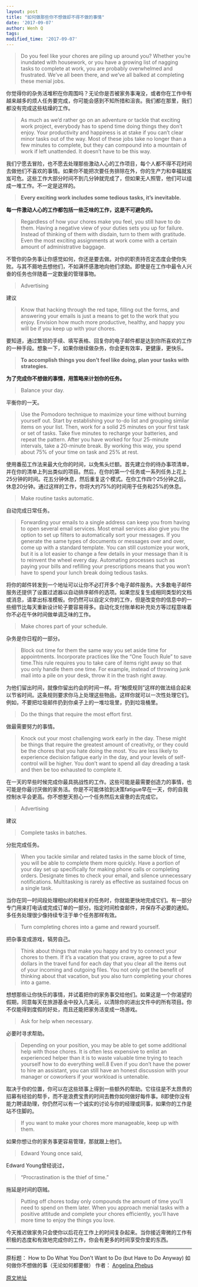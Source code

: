 ```yaml
---
layout: post
title: "如何做那些你不想做却不得不做的事情"
date: '2017-09-07'
author: Wenh Q
tags:
modified_time: '2017-09-07'
---
```

>Do you feel like your chores are piling up around you? Whether you’re inundated with housework, or you have a growing list of nagging tasks to complete at work, you are probably overwhelmed and frustrated. We’ve all been there, and we’ve all balked at completing these menial jobs.

你觉得你的杂务活堆积在你周围吗？无论你是否被家务事淹没，或者你在工作中有越来越多的烦人任务要完成，你可能会感到不知所措和沮丧。我们都在那里，我们都没有完成这些枯燥的工作。

>As much as we’d rather go on an adventure or tackle that exciting work project, everybody has to spend time doing things they don’t enjoy. Your productivity and happiness is at stake if you can’t clear minor tasks out of the way. Most of these jobs take no longer than a few minutes to complete, but they can compound into a mountain of work if left unattended. It doesn’t have to be this way.

我们宁愿去冒险，也不愿去处理那些激动人心的工作项目，每个人都不得不花时间去做他们不喜欢的事情。如果你不能把次要任务排除在外，你的生产力和幸福就岌岌可危。这些工作大部分时间不到几分钟就完成了，但如果无人照管，他们可以组成一堆工作。不一定是这样的。

>**Every exciting work includes some tedious tasks, it’s inevitable.**

**每一件激动人心的工作都包括一些乏味的工作，这是不可避免的。**

>Regardless of how your chores make you feel, you still have to do them. Having a negative view of your duties sets you up for failure. Instead of thinking of them with disdain, turn to them with gratitude. Even the most exciting assignments at work come with a certain amount of administrative baggage.

不管你的杂务事让你感觉如何，你还是要去做。对你的职责持否定态度会使你失败。与其不屑地去想他们，不如满怀感激地向他们求助。即使是在工作中最令人兴奋的任务也伴随着一定数量的管理事物。

>Advertising

建议

>Know that hacking through the red tape, filling out the forms, and answering your emails is just a means to get to the work that you enjoy. Envision how much more productive, healthy, and happy you will be if you keep up with your chores.

要知道，通过繁琐的手续、填写表格、回复你的电子邮件都是达到你所喜欢的工作的一种手段。想象一下，如果你继续做杂务，你会更有效率，更健康，更快乐。

>**To accomplish things you don’t feel like doing, plan your tasks with strategies.**

**为了完成你不想做的事情，用策略来计划你的任务。**

>Balance your day.

平衡你的一天。

>Use the Pomodoro technique to maximize your time without burning yourself out. Start by establishing your to-do list and grouping similar items on your list. Then, work for a solid 25 minutes on your first task or set of tasks. Take five minutes to recharge your batteries, and repeat the pattern. After you have worked for four 25-minute intervals, take a 20-minute break. By working this way, you spend about 75% of your time on task and 25% at rest.

使用番茄工作法来最大化你的时间，以免焦头烂额。首先建立你的待办事项清单，并在你的清单上列出类似的项目。然后，在你的第一个任务或一系列任务上花上25分钟的时间。花五分钟休息，然后重复这个模式。在你工作四个25分钟之后，休息20分钟。通过这样的工作，你将大约75%的时间用于任务和25%的休息。

>Make routine tasks automatic.

自动完成日常任务。

>Forwarding your emails to a single address can keep you from having to open several email services. Most email services also give you the option to set up filters to automatically sort your messages. If you generate the same types of documents or messages over and over, come up with a standard template. You can still customize your work, but it is a lot easier to change a few details in your message than it is to reinvent the wheel every day. Automating processes such as paying your bills and refilling your prescriptions means that you won’t have to spend your lunch break doing tedious tasks.

将你的邮件转发到一个地址可以让你不必打开多个电子邮件服务。大多数电子邮件服务还提供了设置过滤器以自动排序邮件的选项。如果您反复生成相同类型的文档或消息，请拿出标准模板。你仍然可以自定义你的工作，但是改变你的信息中的一些细节比每天重新设计轮子要容易得多。自动化支付账单和补充处方等过程意味着你不必在午休时间做单调乏味的工作。

>Make chores part of your schedule.

杂务是你日程的一部分。

>Block out time for them the same way you set aside time for appointments. Incorporate practices like the “One Touch Rule” to save time.This rule requires you to take care of items right away so that you only handle them one time. For example, instead of throwing junk mail into a pile on your desk, throw it in the trash right away.

为他们留出时间，就像你留出约会的时间一样。将“触摸规则”这样的做法结合起来以节省时间。这条规则要求你马上处理这些物品，这样你就可以一次性处理它们。例如，不要把垃圾邮件扔到你桌子上的一堆垃圾里，扔到垃圾桶里。

>Do the things that require the most effort first.

做最需要努力的事情。

>Knock out your most challenging work early in the day. These might be things that require the greatest amount of creativity, or they could be the chores that you hate doing the most. You are less likely to experience decision fatigue early in the day, and your levels of self-control will be higher. You don’t want to spend all day dreading a task and then be too exhausted to complete it.

在一天的早些时候完成你最具挑战性的工作。这些可能是最需要创造力的事情，也可能是你最讨厌做的家务活。你是不可能体验到决策fatigue早在一天，你的自我控制水平会更高。你不想整天担心一个任务然后太疲惫的去完成它。

>Advertising

建议

>Complete tasks in batches.

分批完成任务。

>When you tackle similar and related tasks in the same block of time, you will be able to complete them more quickly. Have a portion of your day set up specifically for making phone calls or completing orders. Designate times to check your email, and silence unnecessary notifications. Multitasking is rarely as effective as sustained focus on a single task.

当你在同一时间段处理相似的和相关的任务时，你就能更快地完成它们。有一部分专门用来打电话或完成订单的一部分。指定时间检查邮件，并保存不必要的通知。多任务处理很少像持续专注于单个任务那样有效。

>Turn completing chores into a game and reward yourself.

把杂事变成游戏，犒劳自己。

>Think about things that make you happy and try to connect your chores to them. If it’s a vacation that you crave, agree to put a few dollars in the travel fund for each day that you clear all the items out of your incoming and outgoing files. You not only get the benefit of thinking about that vacation, but you also turn completing your chores into a game.

想想那些让你快乐的事情，并试着把你的家务事交给他们。如果这是一个你渴望的假期，同意每天在旅游基金中投入几美元，以清除你的进出文件中的所有项目。你不仅能得到度假的好处，而且还能把家务活变成一场游戏。

>Ask for help when necessary.

必要时寻求帮助。

>Depending on your position, you may be able to get some additional help with those chores. It is often less expensive to enlist an experienced helper than it is to waste valuable time trying to teach yourself how to do everything well.8 Even if you don’t have the power to hire an assistant, you can still have an honest discussion with your manager or coworkers if your workload is untenable.

取决于你的位置，你可以在这些琐事上得到一些额外的帮助。它往往是不太昂贵的招募有经验的帮手，而不是浪费宝贵的时间去教你如何做好每件事。8即使你没有能力聘请助理，你仍然可以有一个诚实的讨论与你的经理或同事，如果你的工作是站不住脚的。

>If you want to make your chores more manageable, keep up with them.

如果你想让你的家务事更容易管理，那就跟上他们。

>Edward Young once said,

Edward Young曾经说过，

>“Procrastination is the thief of time.”

拖延是时间的窃贼。

>Putting off chores today only compounds the amount of time you’ll need to spend on them later. When you approach menial tasks with a positive attitude and complete your chores efficiently, you’ll have more time to enjoy the things you love.

今天推迟做家务只会使你以后花在工作上的时间复杂起来。当你接近卑微的工作有积极的态度和有效地完成你的工作，你会有更多的时间享受你爱的东西。

---------------------------------------
原标题： How to Do What You Don't Want to Do (but Have to Do Anyway) 如何做你不想做的事（无论如何都要做）
作者： [Angelina Phebus](http://www.lifehack.org/author/angelina-holt)

[原文地址](http://www.lifehack.org/607971/how-to-stay-productive-and-do-what-you-dont-want-to-do)
